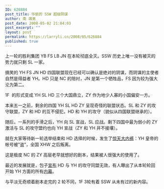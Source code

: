 ```yaml
---
ID: 626884
post_title: 华丽的 SSW 超级阴谋
author: 南 靖男
post_date: 2008-05-02 21:04:03
post_excerpt: ""
layout: post
permalink: https://larryli.cn/2008/05/626884
published: true
---
```

上一轮的胜利集团 YB FS LB JN 在本轮彻底全灭。SSW 历史上唯一没有被灭的势力就只剩 SL 一家。

搞笑的 YH FS JN HD 四国联盟现在已经可以确认是绝对的阴谋，而阴谋的主使者自然是得益者 YH。HD 只是 NC 的陪衬，JN 是第一个牺牲品，FS 因为较为强大沦为第二。

1F  的形式变成 YH SL HD  三个大国鼎立，ZY 作为地少人寡的小国偏安一方。

本来五一之前，剩余的四国 YH SL HD ZY 呈现奇怪的联盟状态。SL 和 ZY 的攻守联盟，ZY 和 HD 的互不侵犯，HD 和 YH 的攻守（貌似从四国联盟继承的）。

随后，一系列的手滑之后，YH 向 SL 宣战，SL 应战。剩下四国中最为弱小的 ZY 激活与 SL 的攻守盟约也向 YH 宣战（ZY 和 YH 并不接壤）。

就在大家等待新一轮选举结束和 HD 选择的时候，发生了<a href="http://bbs.xyz-soft.com/thread-27778-1-1.html" title="关于我ID全部事件的说明">惊天大内裤</a>：YH 皇帝的帐号被“盗”，全国 XHW 之后叛离。

这是极度 NC 的 ZY 高层老早就想好的剧本，结果被人很强大的使用了。

最近的发展就是，包子<a href="http://bbs.xyz-soft.com/thread-27790-1-1.html" title="YH对HD的攻守同盟宣布无效">宣布</a> HD 与 YH 的攻守同盟无效，有人曝出了从本轮轮回开始 YH 方面的所有<a href="http://bbs.xyz-soft.com/thread-27851-1-1.html" title="最新大战略 银河皇帝AK本轮大事记">内幕</a>。

与平淡无奇顺着剧本走完的 2 轮不同，1F 3轮有着 SSW 从未有过的新内容。